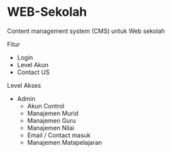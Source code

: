 # WEB-Sekolah
 Content management system (CMS) untuk Web sekolah
 
 Fitur
 - Login
 - Level Akun
 - Contact US
 
 Level Akses 
 - Admin
   + Akun Control
   + Manajemen Murid
   + Manajemen Guru
   + Manajemen Nilai
   + Email / Contact masuk
   + Manajemen Matapelajaran
